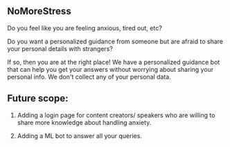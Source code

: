 ## NoMoreStress

Do you feel like you are feeling anxious, tired out, etc?

Do you want a personalized guidance from someone but are afraid to share your personal details with strangers?

If so, then you are at the right place! We have a personalized guidance bot that can help you get your answers without worrying about sharing your personal info. We don't collect any of your personal data.

## Future scope:

1. Adding a login page for content creators/ speakers who are willing to share more knowledge about handling anxiety.

2. Adding a ML bot to answer all your queries.
